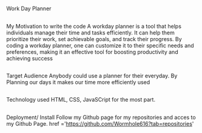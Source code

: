 #
Work Day Planner

##
My Motivation to write the code
    A workday planner is a tool that helps individuals manage their time and tasks efficiently. It can help them prioritize their work, set achievable goals, and track their progress. By coding a workday planner, one can customize it to their specific needs and preferences, making it an effective tool for boosting productivity and achieving success


##
Target Audience
    Anybody could use a planner for their everyday. By Planning our days it makes our time more efficiently used


##
Technology used
    HTML, CSS, JavaSCript for the most part.

##
Deployment/ Install
   Follow my Github page for my repositories and acces to my Github Page. href ='https://github.com/Wormhole616?tab=repositories'



